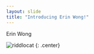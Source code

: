 ```yaml
---
layout: slide
title: "Introducing Erin Wong!"
---
```


Erin Wong

![riddlocat](https://octodex.github.com/images/riddlocat.png)
{: .center}
